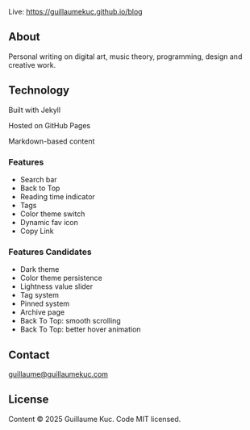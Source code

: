 Live: https://guillaumekuc.github.io/blog

## About

Personal writing on digital art, music theory, programming, design and creative work.

## Technology

Built with Jekyll

Hosted on GitHub Pages

Markdown-based content

### Features

- Search bar
- Back to Top
- Reading time indicator
- Tags
- Color theme switch
- Dynamic fav icon
- Copy Link

### Features Candidates

- Dark theme
- Color theme persistence
- Lightness value slider
- Tag system
- Pinned system
- Archive page
- Back To Top: smooth scrolling
- Back To Top: better hover animation

## Contact

guillaume@guillaumekuc.com


## License
Content © 2025 Guillaume Kuc. Code MIT licensed.
